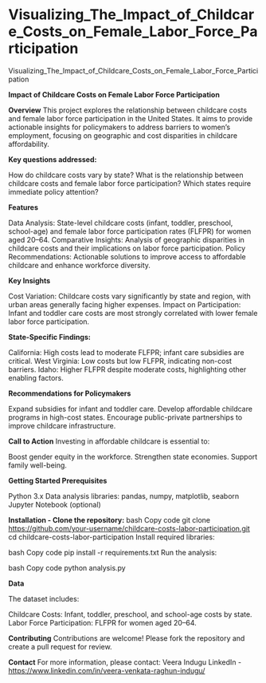 # Visualizing_The_Impact_of_Childcare_Costs_on_Female_Labor_Force_Participation
Visualizing_The_Impact_of_Childcare_Costs_on_Female_Labor_Force_Participation

**Impact of Childcare Costs on Female Labor Force Participation**


**Overview**
This project explores the relationship between childcare costs and female labor force participation in the United States. It aims to provide actionable insights for policymakers to address barriers to women’s employment, focusing on geographic and cost disparities in childcare affordability.

**Key questions addressed:**

How do childcare costs vary by state?
What is the relationship between childcare costs and female labor force participation?
Which states require immediate policy attention?

**Features**

Data Analysis: State-level childcare costs (infant, toddler, preschool, school-age) and female labor force participation rates (FLFPR) for women aged 20–64.
Comparative Insights: Analysis of geographic disparities in childcare costs and their implications on labor force participation.
Policy Recommendations: Actionable solutions to improve access to affordable childcare and enhance workforce diversity.

**Key Insights**

Cost Variation: Childcare costs vary significantly by state and region, with urban areas generally facing higher expenses.
Impact on Participation: Infant and toddler care costs are most strongly correlated with lower female labor force participation.

**State-Specific Findings:**

California: High costs lead to moderate FLFPR; infant care subsidies are critical.
West Virginia: Low costs but low FLFPR, indicating non-cost barriers.
Idaho: Higher FLFPR despite moderate costs, highlighting other enabling factors.

**Recommendations for Policymakers**

Expand subsidies for infant and toddler care.
Develop affordable childcare programs in high-cost states.
Encourage public-private partnerships to improve childcare infrastructure.

**Call to Action**
Investing in affordable childcare is essential to:

Boost gender equity in the workforce.
Strengthen state economies.
Support family well-being.

**Getting Started Prerequisites**

Python 3.x
Data analysis libraries: pandas, numpy, matplotlib, seaborn
Jupyter Notebook (optional)

**Installation - Clone the repository:**
bash
Copy code
git clone https://github.com/your-username/childcare-costs-labor-participation.git
cd childcare-costs-labor-participation
Install required libraries:

bash
Copy code
pip install -r requirements.txt
Run the analysis:

bash
Copy code
python analysis.py

**Data**

The dataset includes:

Childcare Costs: Infant, toddler, preschool, and school-age costs by state.
Labor Force Participation: FLFPR for women aged 20–64.

**Contributing**
Contributions are welcome! Please fork the repository and create a pull request for review.


**Contact**
For more information, please contact: Veera Indugu
LinkedIn - https://www.linkedin.com/in/veera-venkata-raghun-indugu/
